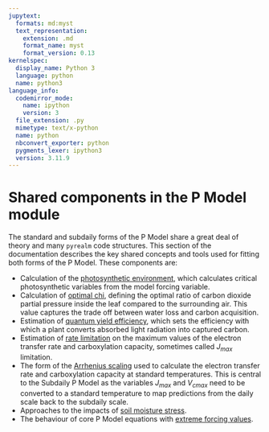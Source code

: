 ```yaml
---
jupytext:
  formats: md:myst
  text_representation:
    extension: .md
    format_name: myst
    format_version: 0.13
kernelspec:
  display_name: Python 3
  language: python
  name: python3
language_info:
  codemirror_mode:
    name: ipython
    version: 3
  file_extension: .py
  mimetype: text/x-python
  name: python
  nbconvert_exporter: python
  pygments_lexer: ipython3
  version: 3.11.9
---
```


# Shared components in the P Model module

The standard and subdaily forms of the P Model share a great deal of theory and many
`pyrealm` code structures. This section of the documentation describes the key shared
concepts and tools used for fitting both forms of the P Model. These components are:

* Calculation of the [photosynthetic
  environment](./photosynthetic_environment), which calculates critical
  photosynthetic variables from the model forcing variable.
* Calculation of [optimal chi](./optimal_chi), defining the optimal ratio
  of carbon dioxide partial pressure inside the leaf compared to the surrounding air.
  This value captures the trade off between water loss and carbon acquisition.
* Estimation of [quantum yield efficiency](./quantum_yield), which sets
  the efficiency with which a plant converts absorbed light radiation into captured
  carbon.
* Estimation of [rate limitation](./jmax_limitation) on the maximum
  values of the electron transfer rate and carboxylation capacity, sometimes called
  $J_{max}$ limitation.
* The form of the [Arrhenius scaling](./arrhenius) used to calculate the electron
  transfer rate and carboxylation capacity at standard temperatures. This is central to
  the Subdaily P Model as the variables $J_{max}$ and $V_{cmax}$ need to be converted to
  a standard temperature to map predictions from the daily scale back to the subdaily
  scale.
* Approaches to the impacts of [soil moisture stress](./soil_moisture).
* The behaviour of core P Model equations with [extreme forcing
  values](./extreme_values).

